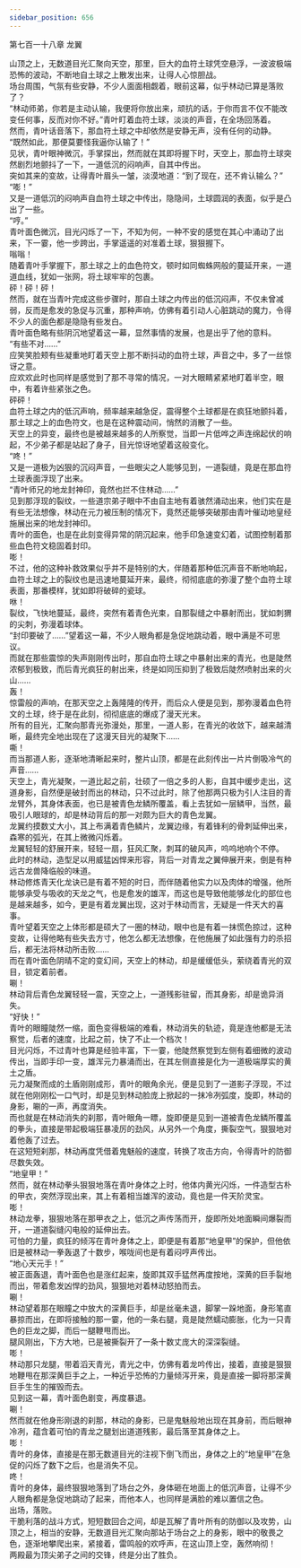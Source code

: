 ```yaml
---
sidebar_position: 656
---
```

 第七百一十八章 龙翼


山顶之上，无数道目光汇聚向天空，那里，巨大的血符土球凭空悬浮，一波波极端恐怖的波动，不断地自土球之上散发出来，让得人心惊胆战。  
场台周围，气氛有些安静，不少人面面相觑着，眼前这幕，似乎林动已算是落败了？  
“林动师弟，你若是主动认输，我便将你放出来，顽抗的话，于你而言不仅不能改变任何事，反而对你不好。”青叶盯着血符土球，淡淡的声音，在全场回荡着。  
然而，青叶话音落下，那血符土球之中却依然是安静无声，没有任何的动静。  
“既然如此，那便莫要怪我逼你认输了！”  
见状，青叶眼神微沉，手掌探出，然而就在其即将握下时，天空上，那血符土球突然剧烈地颤抖了一下，一道低沉的闷响声，自其中传出。  
突如其来的变故，让得青叶眉头一皱，淡漠地道：“到了现在，还不肯认输么？”  
“嘭！”  
又是一道低沉的闷响声自血符土球之中传出，隐隐间，土球圆润的表面，似乎是凸出了一些。  
“哼。”  
青叶面色微沉，目光闪烁了一下，不知为何，一种不安的感觉在其心中涌动了出来，下一霎，他一步跨出，手掌遥遥的对准着土球，狠狠握下。  
嗡嗡！  
随着青叶手掌握下，那土球之上的血色符文，顿时如同蜘蛛网般的蔓延开来，一道道血线，犹如一张网，将土球牢牢的包裹。  
砰！砰！砰！  
然而，就在当青叶完成这些步骤时，那自土球之内传出的低沉闷声，不仅未曾减弱，反而是愈发的急促与沉重，那种声响，仿佛有着引动人心脏跳动的魔力，令得不少人的面色都是隐隐有些发白。  
青叶面色略有些阴沉地望着这一幕，显然事情的发展，也是出乎了他的意料。  
“有些不对……”  
应笑笑脸颊有些凝重地盯着天空上那不断抖动的血符土球，声音之中，多了一丝惊讶之意。  
应欢欢此时也同样是感觉到了那不寻常的情况，一对大眼睛紧紧地盯着半空，眼中，有着许些紧张之色。  
砰砰！  
血符土球之内的低沉声响，频率越来越急促，震得整个土球都是在疯狂地颤抖着，那土球之上的血色符文，也是在这种震动间，悄然的消散了一些。  
天空上的异变，最终也是被越来越多的人所察觉，当即一片低哗之声连绵起伏的响起，不少弟子都是站起了身子，目光惊讶地望着这般变化。  
“咚！”  
又是一道极为凶狠的沉闷声音，一些眼尖之人能够见到，一道裂缝，竟是在那血符土球表面浮现了出来。  
“青叶师兄的地龙封神印，竟然也拦不住林动……”  
见到那浮现的裂纹，一些道宗弟子眼中不由自主地有着骇然涌动出来，他们实在是有些无法想像，林动在元力被压制的情况下，竟然还能够突破那由青叶催动地皇经施展出来的地龙封神印。  
青叶的面色，也是在此刻变得异常的阴沉起来，他手印急速变幻着，试图控制着那些血色符文稳固着封印。  
嘭！  
不过，他的这种补救效果似乎并不是特别的大，伴随着那种低沉声音不断地响起，血符土球之上的裂纹也是迅速地蔓延开来，最终，彻彻底底的弥漫了整个血符土球表面，那番模样，犹如即将破碎的瓷球。  
咻！  
裂纹，飞快地蔓延，最终，突然有着青色光束，自那裂缝之中暴射而出，犹如刺猬的尖刺，弥漫着球体。  
“封印要破了……”望着这一幕，不少人眼角都是急促地跳动着，眼中满是不可思议。  
而就在那些震惊的失声刚刚传出时，那自血符土球之中暴射出来的青光，也是陡然浓郁到极致，而后青光疯狂的射出来，终是如同压抑到了极致后陡然喷射出来的火山……  
轰！  
惊雷般的声响，在那天空之上轰隆隆的传开，而后众人便是见到，那弥漫着血色符文的土球，终于是在此刻，彻彻底底的爆成了漫天光末。  
所有的目光，汇聚向那青光弥漫处，那里，一道人影，在青光的收敛下，越来越清晰，最终完全地出现在了这漫天目光的凝聚下……  
嘶！  
而当那道人影，逐渐地清晰起来时，整片山顶，都是在此刻传出一片片倒吸冷气的声音……  
天空上，青光凝聚，一道比起之前，壮硕了一倍之多的人影，自其中缓步走出，这道身影，自然便是破封而出的林动，只不过此时，除了他那两只极为引人注目的青龙臂外，其身体表面，也已是被青色龙鳞所覆盖，看上去犹如一层鳞甲，当然，最吸引人眼球的，却是林动背后的那一对颇为巨大的青色龙翼。  
龙翼约摸数丈大小，其上布满着青色鳞片，龙翼边缘，有着锋利的骨刺延伸出来，森寒的弧光，在其上微微闪烁着。  
龙翼轻轻的舒展开来，轻轻一扇，狂风汇聚，刺耳的破风声，呜呜地响个不停。  
此时的林动，造型足以用威猛凶悍来形容，背后一对青龙之翼伸展开来，倒是有种远古龙兽降临般的味道。  
林动修炼青天化龙诀已是有着不短的时日，而伴随着他实力以及肉体的增强，他所能够承受与吸收的天龙之气，也是愈发的雄浑，而这也是导致他能够龙化的部位也是越来越多，如今，更是有着龙翼出现，这对于林动而言，无疑是一件天大的喜事。  
青叶望着天空之上体形都是硕大了一圈的林动，眼中也是有着一抹慌色掠过，这种变故，让得他略有些失去方寸，他怎么都无法想像，在他施展了如此强有力的杀招后，都无法将林动所击败……  
而在青叶面色阴晴不定的变幻间，天空上的林动，却是缓缓低头，萦绕着青光的双目，锁定着前者。  
唰！  
林动背后青色龙翼轻轻一震，天空之上，一道残影驻留，而其身影，却是诡异消失。  
“好快！”  
青叶的眼瞳陡然一缩，面色变得极端的难看，林动消失的轨迹，竟是连他都是无法察觉，后者的速度，比起之前，快了不止一个档次！  
目光闪烁，不过青叶也算是经验丰富，下一霎，他陡然察觉到左侧有着细微的波动传出，当即手印一变，雄浑元力暴涌而出，在其左侧直接是化为一道极端厚实的黄土之盾。  
元力凝聚而成的土盾刚刚成形，青叶的眼角余光，便是见到了一道影子浮现，不过就在他刚刚松一口气时，却是见到林动脸庞上掀起的一抹冷冽弧度，旋即，林动的身影，唰的一声，再度消失。  
而也就是在林动消失的刹那，青叶眼角一瞟，旋即便是见到一道被青色龙鳞所覆盖的拳头，直接是带起极端狂暴凌厉的劲风，从另外一个角度，撕裂空气，狠狠地对着他轰了过去。  
在这短短刹那，林动再度凭借着鬼魅般的速度，转换了攻击方向，令得青叶的防御尽数失效。  
“地皇甲！”  
然而，就在林动拳头狠狠地落在青叶身体之上时，他体内黄光闪烁，一件造型古朴的甲衣，突然浮现出来，其上有着相当雄浑的波动，竟也是一件天阶灵宝。  
嘭！  
林动龙拳，狠狠地落在那甲衣之上，低沉之声传荡而开，旋即所处地面瞬间爆裂而开，一道道裂缝闪电般的延伸出去。  
可怕的力量，疯狂的倾泻在青叶身体之上，即便是有着那“地皇甲”的保护，但他依旧是被林动一拳轰退了十数步，喉咙间也是有着闷哼声传出。  
“地心天元手！”  
被正面轰退，青叶面色也是涨红起来，旋即其双手猛然再度按地，深黄的巨手裂地而出，带着愈发凶悍的劲风，狠狠地对着林动怒拍而去。  
唰！  
林动望着那在眼瞳之中放大的深黄巨手，却是丝毫未退，脚掌一跺地面，身形笔直暴掠而出，在即将接触的那一霎，他的一条右腿，竟是陡然蠕动膨胀，化为一只青色的巨龙之脚，而后一腿鞭甩而出。  
腿风刚出，下方大地，已是被撕裂开了一条十数丈庞大的深深裂缝。  
嘭！  
林动那只龙腿，带着滔天青光，青光之中，仿佛有着龙吟传出，接着，直接是狠狠地鞭甩在那深黄巨手之上，一种近乎恐怖的力量倾泻开来，竟是直接一脚将那深黄巨手生生的摧毁而去。  
见到这一幕，青叶面色剧变，再度暴退。  
唰！  
然而就在他身形刚退的刹那，林动的身影，已是鬼魅般地出现在其身前，而后眼神冷冽，蕴含着可怕的青龙之腿划出道道残影，最后落至其身体之上。  
嘭！  
青叶的身体，直接是在那无数道目光的注视下倒飞而出，身体之上的“地皇甲”在急促的闪烁了数下之后，也是消失不见。  
咚！  
青叶的身体，最终狠狠地落到了场台之外，身体砸在地面上的低沉声音，让得不少人眼角都是急促地跳动了起来，而他本人，也同样是满脸的难以置信之色。  
出场，落败。  
干脆利落的战斗方式，短短数回合之间，却是瓦解了青叶所有的防御以及攻势，山顶之上，相当的安静，无数道目光汇聚向那站于场台之上的身影，眼中的敬畏之色，逐渐地攀爬出来，紧接着，雷鸣般的欢呼声，在这山顶上空，轰然响彻！  
两殿最为顶尖弟子之间的交锋，终是分出了胜负。  
  
  
